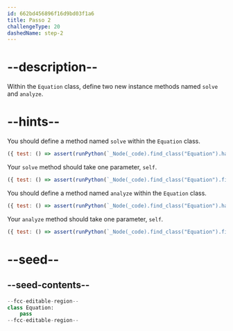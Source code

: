 ```yaml
---
id: 662bd456896f16d9bd03f1a6
title: Passo 2
challengeType: 20
dashedName: step-2
---
```


# --description--

Within the `Equation` class, define two new instance methods named `solve` and `analyze`.

# --hints--

You should define a method named `solve` within the `Equation` class.

```js
({ test: () => assert(runPython(`_Node(_code).find_class("Equation").has_function("solve")`)) })
```

Your `solve` method should take one parameter, `self`.

```js
({ test: () => assert(runPython(`_Node(_code).find_class("Equation").find_function("solve").has_args("self")`)) })
```

You should define a method named `analyze` within the `Equation` class.

```js
({ test: () => assert(runPython(`_Node(_code).find_class("Equation").has_function("analyze")`)) })
```

Your `analyze` method should take one parameter, `self`.

```js
({ test: () => assert(runPython(`_Node(_code).find_class("Equation").find_function("analyze").has_args("self")`)) })
```

# --seed--

## --seed-contents--

```py
--fcc-editable-region--
class Equation:
    pass
--fcc-editable-region--
```
